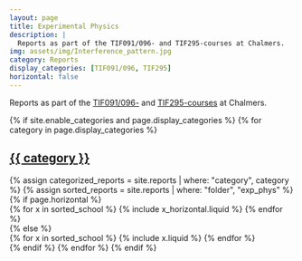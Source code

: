 ```yaml
---
layout: page
title: Experimental Physics
description: |
  Reports as part of the TIF091/096- and TIF295-courses at Chalmers.
img: assets/img/Interference_pattern.jpg
category: Reports
display_categories: [TIF091/096, TIF295]
horizontal: false
---
```


<!-- markdownlint-disable MD033 -->

Reports as part of the [TIF091/096-](https://stommen.github.io/courses/tif091) and [TIF295-courses](https://stommen.github.io/courses/tif295) at Chalmers.

<div class="report">
  {% if site.enable_categories and page.display_categories %}
    <!-- Display categorized projects -->
    {% for category in page.display_categories %}
    <a id="{{ category }}" href=".#{{ category }}">
      <h2 class="category">{{ category }}</h2>
    </a>
    {% assign categorized_reports = site.reports | where: "category", category %}
    {% assign sorted_reports = site.reports | where: "folder", "exp_phys" %}
    <!-- Generate cards for each project -->
    {% if page.horizontal %}
    <div class="container">
      <div class="row row-cols-1 row-cols-md-2">
      {% for x in sorted_school %}
        {% include x_horizontal.liquid %}
      {% endfor %}
      </div>
    </div>
    {% else %}
    <div class="row row-cols-1 row-cols-md-3">
      {% for x in sorted_school %}
        {% include x.liquid %}
      {% endfor %}
    </div>
    {% endif %}
    {% endfor %}
  {% endif %}
</div>
